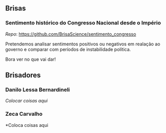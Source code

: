 ## Brisas

### Sentimento histórico do Congresso Nacional desde o Império

*Repo*: https://github.com/BrisaScience/sentimento_congresso

Pretendemos analisar sentimentos positivos ou negativos em realação ao governo e comparar com períodos de instabilidade política.

Bora ver no que vai dar!

## Brisadores

### Danilo Lessa Bernardineli

*Colocar coisas aqui*

### Zeca Carvalho

*Coloca coisas aqui

